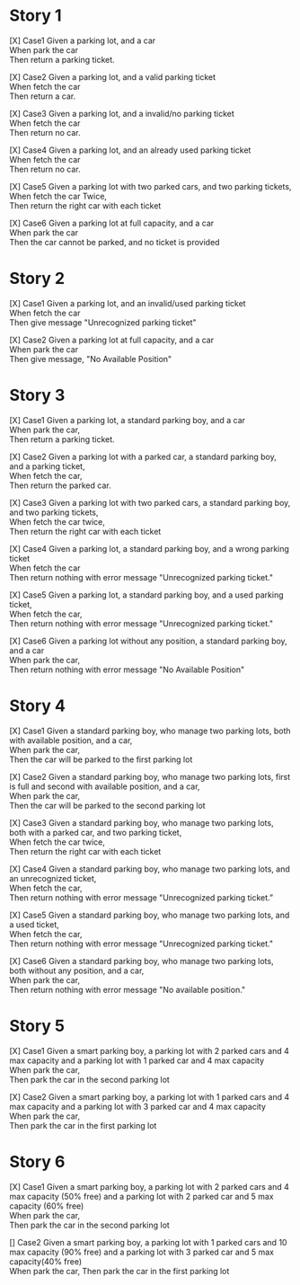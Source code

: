 # Story 1
[X] Case1
Given a parking lot, and a car  
When park the car  
Then return a parking ticket.

[X] Case2
Given a parking lot, and a valid parking ticket  
When fetch the car  
Then return a car.

[X] Case3
Given a parking lot, and a invalid/no parking ticket  
When fetch the car  
Then return no car.

[X] Case4
Given a parking lot, and an already used parking ticket  
When fetch the car  
Then return no car.

[X] Case5
Given a parking lot with two parked cars, and two parking tickets,  
When fetch the car Twice,  
Then return the right car with each ticket

[X] Case6
Given a parking lot at full capacity, and a car  
When park the car  
Then the car cannot be parked, and no ticket is provided

# Story 2
[X] Case1
Given a parking lot, and an invalid/used parking ticket  
When fetch the car  
Then give message "Unrecognized parking ticket"

[X] Case2
Given a parking lot at full capacity, and a car  
When park the car  
Then give message, "No Available Position"

# Story 3
[X] Case1
Given a parking lot, a standard parking boy, and a car  
When park the car,  
Then return a parking ticket.

[X] Case2
Given a parking lot with a parked car, a standard parking boy, and a parking ticket,  
When fetch the car,  
Then return the parked car.

[X] Case3
Given a parking lot with two parked cars, a standard parking boy, and two parking tickets,  
When fetch the car twice,  
Then return the right car with each ticket

[X] Case4
Given a parking lot, a standard parking boy, and a wrong parking ticket  
When fetch the car  
Then return nothing with error message "Unrecognized parking ticket."

[X] Case5
Given a parking lot, a standard parking boy, and a used parking ticket,   
When fetch the car,  
Then return nothing with error message "Unrecognized parking ticket."

[X] Case6
Given a parking lot without any position, a standard parking boy, and a car  
When park the car,  
Then return nothing with error message "No Available Position"

# Story 4
[X] Case1
Given a standard parking boy, who manage two parking lots, both with available position, and a car,   
When park the car,   
Then the car will be parked to the first parking lot

[X] Case2
Given a standard parking boy, who manage two parking lots, first is full and second with available position, and a car,   
When park the car,   
Then the car will be parked to the second parking lot

[X] Case3
Given a standard parking boy, who manage two parking lots, both with a parked car, and two parking ticket,   
When fetch the car twice,  
Then return the right car with each ticket 

[X] Case4
Given a standard parking boy, who manage two parking lots, and an unrecognized ticket,  
When fetch the car,  
Then return nothing with error message "Unrecognized parking ticket.”

[X] Case5 
Given a standard parking boy, who manage two parking lots, and a used ticket,  
When fetch the car,  
Then return nothing with error message "Unrecognized parking ticket."

[X] Case6 Given a standard parking boy, who manage two parking lots, both without any position, and a car,  
When park the car,  
Then return nothing with error message "No available position."

# Story 5
[X] Case1
Given a smart parking boy, a parking lot with 2 parked cars and 4 max capacity and a parking lot with 1 parked car and 4 max capacity  
When park the car,  
Then park the car in the second parking lot

[X] Case2
Given a smart parking boy, a parking lot with 1 parked cars and 4 max capacity and a parking lot with 3 parked car and 4 max capacity  
When park the car,  
Then park the car in the first parking lot

# Story 6
[X] Case1
Given a smart parking boy, a parking lot with 2 parked cars and 4 max capacity (50% free) and a parking lot with 2 parked car and 5 max capacity (60% free)  
When park the car,  
Then park the car in the second parking lot

[] Case2
Given a smart parking boy, a parking lot with 1 parked cars and 10 max capacity (90% free) and a parking lot with 3 parked car and 5 max capacity(40% free)  
When park the car,
Then park the car in the first parking lot

